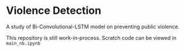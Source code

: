 # Violence Detection
A study of Bi-Convolutional-LSTM model on preventing public violence.

This repository is still work-in-process. Scratch code can be viewed in ```main_nb.ipynb```
